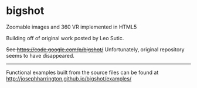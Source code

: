 bigshot
=======

Zoomable images and 360 VR implemented in HTML5

Building off of original work posted by Leo Sutic. 

~~See https://code.google.com/p/bigshot/~~ 
Unfortunately, original repository seems to have disappeared.

-----

Functional examples built from the source files can be found at http://josephharrington.github.io/bigshot/examples/

